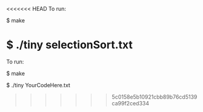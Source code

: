 <<<<<<< HEAD
To run: 

$ make

$ ./tiny selectionSort.txt
=======
To run: 

$ make

$ ./tiny YourCodeHere.txt
>>>>>>> 5c0158e5b10921cbb89b76cd5139ca99f2ced334
